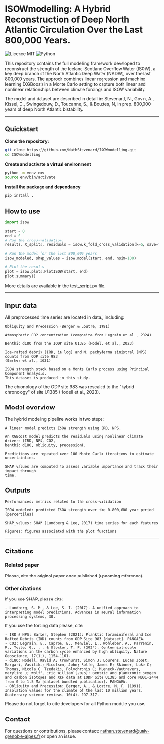 # ISOWmodelling: A Hybrid Reconstruction of Deep North Atlantic Circulation Over the Last 800,000 Years.

![Licence MIT](https://img.shields.io/badge/license-MIT-green)
![Python](https://img.shields.io/badge/python-3.11+-blue)

This repository contains the full modelling framework developed to reconstruct the strength 
of the Iceland-Scotland Overflow Water (ISOW), a key deep branch of the North Atlantic Deep 
Water (NADW), over the last 800,000 years. The approch combines linear regression and 
machine learning (XGBoost) in a Monte Carlo setting to capture both linear and nonlinear 
relationships between climate forcings and ISOW variability.

The model and dataset are described in detail in:
Stevenard, N., Govin, A., Kissel, C., Swingedouw, D., Toucanne, S., & Bouttes, N, in prep.
800,000 years of deep North Atlantic bistability.

---

## Quickstart

**Clone the repository:**
```bash
git clone https://github.com/NathStevenard/ISOWmodelling.git
cd ISOWmodelling
```

**Create and activate a virtual environment**
```bash
python -m venv env
source env/bin/activate
```

**Install the package and dependancy**
```bash
pip install .
```

## How to use
```python
import isow

start = 0
end = 0
# Run the cross-validation:
results, X_splits, residuals = isow.k_fold_cross_validation(k=5, save=True, plot=True)

# Run the model for the last 800,000 years
isow_modeled, shap_values = isow.model(start, end, nsim=100)

# Plot the results
plot = isow.plots.PlotISOW(start, end)
plot.summary()  
```
More details are available in the test_script.py file.

---
## Input data

All preprocessed time series are located in data/, including:
    
    Obliquity and Precession (Berger & Loutre, 1991)

    Atmospheric CO2 concentration (composite from Legrain et al., 2024)

    Benthic d18O from the IODP site U1385 (Hodell et al., 2023)

    Ice-rafted debris (IRD, in log) and N. pachyderma sinistral (NPS) counts from ODP site 983 
    (Barker et al., 2021)

    ISOW strength stack based on a Monte Carlo process using Principal Component Analysis. 
    This dataset is produced in this study.

The chronology of the ODP site 983 was rescaled to the "hybrid chronology" of site U1385
(Hodell et al., 2023).

## Model overview

The hybrid modeling pipeline works in two steps:

    A linear model predicts ISOW strength using IRD, NPS.

    An XGBoost model predicts the residuals using nonlinear climate drivers (IRD, NPS, CO2, 
    benthic d18O, obliquity, precession).

    Predictions are repeated over 100 Monte Carlo iterations to estimate uncertainties.

    SHAP values are computed to assess variable importance and track their impact through 
    time.

## Outputs

    Performances: metrics related to the cross-validation    

    ISOW_modeled: predicted ISOW strength over the 0-800,000 year period (percentiles)

    SHAP_values: SHAP (Lundberg & Lee, 2017) time series for each features

    Figures: figures associated with the plot functions

---

## Citations

### Related paper
Please, cite the original paper once published (upcoming reference).

### Other citations
If you use SHAP, please cite:

    - Lundberg, S. M., & Lee, S. I. (2017). A unified approach to interpreting model predictions. Advances in neural information processing systems, 30.

If you use the forcing data please, cite:

    - IRD & NPS: Barker, Stephen (2021): Planktic foraminiferal and Ice Rafted Debris (IRD) counts from ODP Site 983 [dataset]. PANGAEA.
    - CO2: Legrain, E., Capron, E., Menviel, L., Wohleber, A., Parrenin, F., Teste, G., ... & Stocker, T. F. (2024). Centennial-scale variations in the carbon cycle enhanced by high obliquity. Nature Geoscience, 17(11), 1154-1161.
    - d18O: Hodell, David A; Crowhurst, Simon J; Lourens, Lucas Joost; Margari, Vasiliki; Nicolson, John; Rolfe, James E; Skinner, Luke C; Thomas, Nicola C; Tzedakis, Polychronis C; Mleneck-Vautravers, Maryline J; Wolff, Eric William (2023): Benthic and planktonic oxygen and carbon isotopes and XRF data at IODP Site U1385 and core MD01-2444 from 0 to 1.5 Ma [dataset bundled publication]. PANGAEA.
    - Obliquity and Precession: Berger, A., & Loutre, M. F. (1991). Insolation values for the climate of the last 10 million years. Quaternary science reviews, 10(4), 297-317.

Please do not forget to cite developers for all Python module you use.

## Contact

For questions or contributions, please contact:
nathan.stevenard@univ-grenoble-alpes.fr or open an issue.
